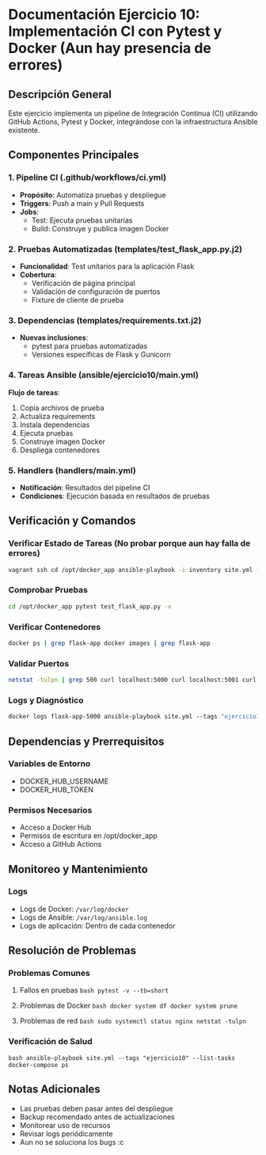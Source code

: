 # Documentación Ejercicio 10: Implementación CI con Pytest y Docker (Aun hay presencia de errores)

## Descripción General

Este ejercicio implementa un pipeline de Integración Continua (CI) utilizando GitHub Actions, Pytest y Docker, integrándose con la infraestructura Ansible existente.

## Componentes Principales

### 1. Pipeline CI (.github/workflows/ci.yml)

- **Propósito**: Automatiza pruebas y despliegue
- **Triggers**: Push a main y Pull Requests
- **Jobs**:
    - Test: Ejecuta pruebas unitarias
    - Build: Construye y publica imagen Docker

### 2. Pruebas Automatizadas (templates/test_flask_app.py.j2)

- **Funcionalidad**: Test unitarios para la aplicación Flask
- **Cobertura**:
    - Verificación de página principal
    - Validación de configuración de puertos
    - Fixture de cliente de prueba

### 3. Dependencias (templates/requirements.txt.j2)

- **Nuevas inclusiones**:
    - pytest para pruebas automatizadas
    - Versiones específicas de Flask y Gunicorn

### 4. Tareas Ansible (ansible/ejercicio10/main.yml)

**Flujo de tareas**:

1. Copia archivos de prueba
2. Actualiza requirements
3. Instala dependencias
4. Ejecuta pruebas
5. Construye imagen Docker
6. Despliega contenedores

### 5. Handlers (handlers/main.yml)

- **Notificación**: Resultados del pipeline CI
- **Condiciones**: Ejecución basada en resultados de pruebas

## Verificación y Comandos

### Verificar Estado de Tareas (No probar porque aun hay falla de errores)

``` bash 
vagrant ssh cd /opt/docker_app ansible-playbook -i inventory site.yml --tags "ejercicio10" --check 
```

### Comprobar Pruebas

```bash 
cd /opt/docker_app pytest test_flask_app.py -v 
```

### Verificar Contenedores

```bash 
docker ps | grep flask-app docker images | grep flask-app 
```

### Validar Puertos

```bash 
netstat -tulpn | grep 500 curl localhost:5000 curl localhost:5001 curl localhost:5002 
```

### Logs y Diagnóstico

```bash 
docker logs flask-app-5000 ansible-playbook site.yml --tags "ejercicio10" -v 
```

## Dependencias y Prerrequisitos

### Variables de Entorno

- DOCKER_HUB_USERNAME
- DOCKER_HUB_TOKEN

### Permisos Necesarios

- Acceso a Docker Hub
- Permisos de escritura en /opt/docker_app
- Acceso a GitHub Actions

## Monitoreo y Mantenimiento

### Logs

- Logs de Docker: `/var/log/docker`
- Logs de Ansible: `/var/log/ansible.log`
- Logs de aplicación: Dentro de cada contenedor


## Resolución de Problemas

### Problemas Comunes

1. Fallos en pruebas ```bash pytest -v --tb=short ```
    
2. Problemas de Docker ```bash docker system df docker system prune ```
    
3. Problemas de red ```bash sudo systemctl status nginx netstat -tulpn ```
    

### Verificación de Salud

```bash ansible-playbook site.yml --tags "ejercicio10" --list-tasks docker-compose ps ```

## Notas Adicionales

- Las pruebas deben pasar antes del despliegue
- Backup recomendado antes de actualizaciones
- Monitorear uso de recursos
- Revisar logs periódicamente
- Aun no se soluciona los bugs :c